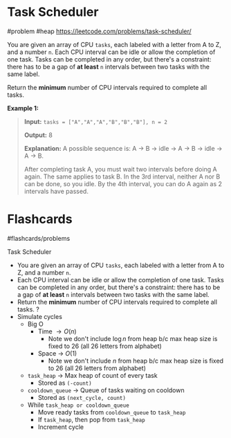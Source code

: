 # Task Scheduler
#problem #heap 
https://leetcode.com/problems/task-scheduler/

You are given an array of CPU `tasks`, each labeled with a letter from A to Z, and a number `n`. Each CPU interval can be idle or allow the completion of one task. Tasks can be completed in any order, but there's a constraint: there has to be a gap of **at least** `n` intervals between two tasks with the same label.

Return the **minimum** number of CPU intervals required to complete all tasks.

**Example 1:**
> **Input:** `tasks = ["A","A","A","B","B","B"], n = 2`
> 
> **Output:** 8
> 
> **Explanation:** A possible sequence is: A -> B -> idle -> A -> B -> idle -> A -> B.
> 
> After completing task A, you must wait two intervals before doing A again. The same applies to task B. In the 3rd interval, neither A nor B can be done, so you idle. By the 4th interval, you can do A again as 2 intervals have passed.

# Flashcards
#flashcards/problems 

Task Scheduler
- You are given an array of CPU `tasks`, each labeled with a letter from A to Z, and a number `n`.
- Each CPU interval can be idle or allow the completion of one task. Tasks can be completed in any order, but there's a constraint: there has to be a gap of **at least** `n` intervals between two tasks with the same label.
- Return the **minimum** number of CPU intervals required to complete all tasks.
?
- Simulate cycles
	- Big O
		- Time $\to O(n)$
			- Note we don't include $\log n$ from heap b/c max heap size is fixed to 26 (all 26 letters from alphabet)
		- Space $\to$ $O(1)$
			- Note we don't include $n$ from heap b/c max heap size is fixed to 26 (all 26 letters from alphabet)
	- `task_heap` $\to$ Max heap of count of every task
		- Stored as `(-count)`
	- `cooldown_queue` $\to$ Queue of tasks waiting on cooldown
		- Stored as `(next_cycle, count)`
	- While `task_heap or cooldown_queue`
		- Move ready tasks from `cooldown_queue` to `task_heap`
		- If `task_heap`, then pop from `task_heap`
		- Increment cycle
<!--SR:!2025-01-11,3,250-->